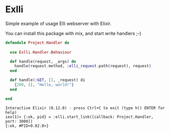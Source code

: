 # Exlli

Simple example of usage Elli webserver with Elixir.

You can install this package with mix, and start write handlers ;-)

```elixir
defmodule Project.Handler do
  
  use Exlli.Handler.Behaviour

  def handle(request, _args) do
    handle(request.method, :elli_request.path(request), request)
  end

  def handle(:GET, [], _request) di
    {200, [], "Hello, world!"}
  end

end
```

```
Interactive Elixir (0.12.0) - press Ctrl+C to exit (type h() ENTER for help)
iex(1)> {:ok, pid} = :elli.start_link([callback: Project.Handler, port: 3000])
{:ok, #PID<0.82.0>}
```